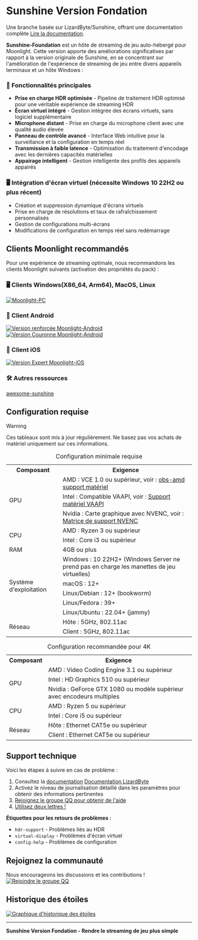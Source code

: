 # Sunshine Version Fondation

Une branche basée sur LizardByte/Sunshine, offrant une documentation complète [Lire la documentation](https://docs.qq.com/aio/DSGdQc3htbFJjSFdO?p=YTpMj5JNNdB5hEKJhhqlSB).

**Sunshine-Foundation** est un hôte de streaming de jeu auto-hébergé pour Moonlight. Cette version apporte des améliorations significatives par rapport à la version originale de Sunshine, en se concentrant sur l'amélioration de l'expérience de streaming de jeu entre divers appareils terminaux et un hôte Windows :

### 🌟 Fonctionnalités principales
- **Prise en charge HDR optimisée** - Pipeline de traitement HDR optimisé pour une véritable expérience de streaming HDR
- **Écran virtuel intégré** - Gestion intégrée des écrans virtuels, sans logiciel supplémentaire
- **Microphone distant** - Prise en charge du microphone client avec une qualité audio élevée
- **Panneau de contrôle avancé** - Interface Web intuitive pour la surveillance et la configuration en temps réel
- **Transmission à faible latence** - Optimisation du traitement d'encodage avec les dernières capacités matérielles
- **Appairage intelligent** - Gestion intelligente des profils des appareils appairés

### 🖥️ Intégration d'écran virtuel (nécessite Windows 10 22H2 ou plus récent)
- Création et suppression dynamique d'écrans virtuels
- Prise en charge de résolutions et taux de rafraîchissement personnalisés
- Gestion de configurations multi-écrans
- Modifications de configuration en temps réel sans redémarrage


## Clients Moonlight recommandés

Pour une expérience de streaming optimale, nous recommandons les clients Moonlight suivants (activation des propriétés du pack) :

### 🖥️ Clients Windows(X86_64, Arm64), MacOS, Linux
[![Moonlight-PC](https://img.shields.io/badge/Moonlight-PC-red?style=for-the-badge&logo=windows)](https://github.com/qiin2333/moonlight-qt)

### 📱 Client Android
[![Version renforcée Moonlight-Android](https://img.shields.io/badge/Version_renforcée-Moonlight--Android-green?style=for-the-badge&logo=android)](https://github.com/qiin2333/moonlight-android/releases/tag/shortcut)
[![Version Couronne Moonlight-Android](https://img.shields.io/badge/Version_Couronne-Moonlight--Android-blue?style=for-the-badge&logo=android)](https://github.com/WACrown/moonlight-android)

### 📱 Client iOS
[![Version Expert Moonlight-iOS](https://img.shields.io/badge/Version_Expert-Moonlight--iOS-lightgrey?style=for-the-badge&logo=apple)](https://github.com/TrueZhuangJia/moonlight-ios-NativeMultiTouchPassthrough)


### 🛠️ Autres ressources 
[awesome-sunshine](https://github.com/LizardByte/awesome-sunshine)

## Configuration requise


> [!WARNING] 
> Ces tableaux sont mis à jour régulièrement. Ne basez pas vos achats de matériel uniquement sur ces informations.


<table>
    <caption id="minimum_requirements">Configuration minimale requise</caption>
    <tr>
        <th>Composant</th>
        <th>Exigence</th>
    </tr>
    <tr>
        <td rowspan="3">GPU</td>
        <td>AMD : VCE 1.0 ou supérieur, voir : <a href="https://github.com/obsproject/obs-amd-encoder/wiki/Hardware-Support">obs-amd support matériel</a></td>
    </tr>
    <tr>
        <td>Intel : Compatible VAAPI, voir : <a href="https://www.intel.com/content/www/us/en/developer/articles/technical/linuxmedia-vaapi.html">Support matériel VAAPI</a></td>
    </tr>
    <tr>
        <td>Nvidia : Carte graphique avec NVENC, voir : <a href="https://developer.nvidia.com/video-encode-and-decode-gpu-support-matrix-new">Matrice de support NVENC</a></td>
    </tr>
    <tr>
        <td rowspan="2">CPU</td>
        <td>AMD : Ryzen 3 ou supérieur</td>
    </tr>
    <tr>
        <td>Intel : Core i3 ou supérieur</td>
    </tr>
    <tr>
        <td>RAM</td>
        <td>4GB ou plus</td>
    </tr>
    <tr>
        <td rowspan="5">Système d'exploitation</td>
        <td>Windows : 10 22H2+ (Windows Server ne prend pas en charge les manettes de jeu virtuelles)</td>
    </tr>
    <tr>
        <td>macOS : 12+</td>
    </tr>
    <tr>
        <td>Linux/Debian : 12+ (bookworm)</td>
    </tr>
    <tr>
        <td>Linux/Fedora : 39+</td>
    </tr>
    <tr>
        <td>Linux/Ubuntu : 22.04+ (jammy)</td>
    </tr>
    <tr>
        <td rowspan="2">Réseau</td>
        <td>Hôte : 5GHz, 802.11ac</td>
    </tr>
    <tr>
        <td>Client : 5GHz, 802.11ac</td>
    </tr>
</table>

<table>
    <caption id="4k_suggestions">Configuration recommandée pour 4K</caption>
    <tr>
        <th>Composant</th>
        <th>Exigence</th>
    </tr>
    <tr>
        <td rowspan="3">GPU</td>
        <td>AMD : Video Coding Engine 3.1 ou supérieur</td>
    </tr>
    <tr>
        <td>Intel : HD Graphics 510 ou supérieur</td>
    </tr>
    <tr>
        <td>Nvidia : GeForce GTX 1080 ou modèle supérieur avec encodeurs multiples</td>
    </tr>
    <tr>
        <td rowspan="2">CPU</td>
        <td>AMD : Ryzen 5 ou supérieur</td>
    </tr>
    <tr>
        <td>Intel : Core i5 ou supérieur</td>
    </tr>
    <tr>
        <td rowspan="2">Réseau</td>
        <td>Hôte : Ethernet CAT5e ou supérieur</td>
    </tr>
    <tr>
        <td>Client : Ethernet CAT5e ou supérieur</td>
    </tr>
</table>

## Support technique

Voici les étapes à suivre en cas de problème :
1. Consultez la [documentation](https://docs.qq.com/aio/DSGdQc3htbFJjSFdO?p=YTpMj5JNNdB5hEKJhhqlSB) [Documentation LizardByte](https://docs.lizardbyte.dev/projects/sunshine/latest/)
2. Activez le niveau de journalisation détaillé dans les paramètres pour obtenir des informations pertinentes
3. [Rejoignez le groupe QQ pour obtenir de l'aide](https://qm.qq.com/cgi-bin/qm/qr?k=5qnkzSaLIrIaU4FvumftZH_6Hg7fUuLD&jump_from=webapi)
4. [Utilisez deux lettres !](https://uuyc.163.com/)

**Étiquettes pour les retours de problèmes :**
- `hdr-support` - Problèmes liés au HDR
- `virtual-display` - Problèmes d'écran virtuel  
- `config-help` - Problèmes de configuration

## Rejoignez la communauté

Nous encourageons les discussions et les contributions !
[![Rejoindre le groupe QQ](https://pub.idqqimg.com/wpa/images/group.png 'Rejoindre le groupe QQ')](https://qm.qq.com/cgi-bin/qm/qr?k=WC2PSZ3Q6Hk6j8U_DG9S7522GPtItk0m&jump_from=webapi&authKey=zVDLFrS83s/0Xg3hMbkMeAqI7xoHXaM3sxZIF/u9JW7qO/D8xd0npytVBC2lOS+z)

## Historique des étoiles

[![Graphique d'historique des étoiles](https://api.star-history.com/svg?repos=qiin2333/Sunshine-Foundation&type=Date)](https://www.star-history.com/#qiin2333/Sunshine-Foundation&Date)

---

**Sunshine Version Fondation - Rendre le streaming de jeu plus simple**
```